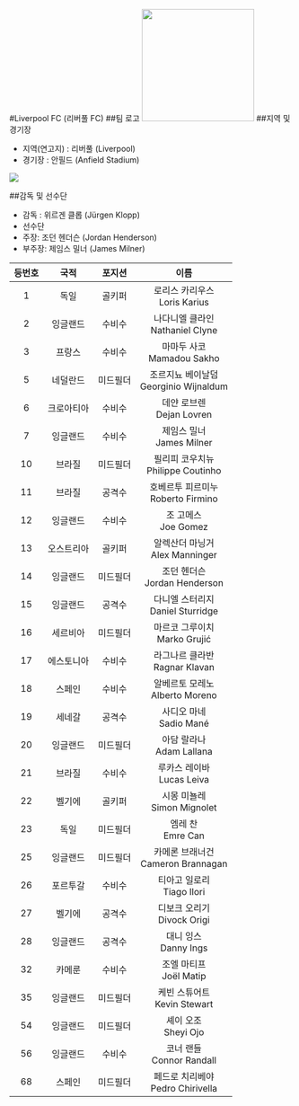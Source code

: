 #Liverpool FC (리버풀 FC)
##팀 로고
<img width="200" src="https://lh3.googleusercontent.com/-TrtEHOgcMFE/AAAAAAAAAAI/AAAAAAABaus/7gBUqvDpeh0/s0-c-k-no-ns/photo.jpg">
##지역 및 경기장
 - 지역(연고지) : 리버풀 (Liverpool)
 - 경기장 : 안필드 (Anfield Stadium)

<img src="http://static.guim.co.uk/sys-images/Sport/Pix/pictures/2014/10/13/1413197912172/Anfield-014.jpg">

##감독 및 선수단
 - 감독 : 위르겐 클롭 (Jürgen Klopp)
 - 선수단
  - 주장: 조던 헨더슨 (Jordan Henderson)
  - 부주장: 제임스 밀너 (James Milner)

  | 등번호 |    국적    |  포지션  |                          이름                          |
|:------:|:----------:|:--------:|:------------------------------------------------------:|
|    1   |    독일    |  골키퍼  | 로리스 카리우스<br>Loris Karius|
|    2   |  잉글랜드  |  수비수  | 나다니엘 클라인<br>Nathaniel Clyne  |
|    3   |   프랑스   |  수비수  | 마마두 사코<br>Mamadou Sakho |
|    5   |  네덜란드  | 미드필더 | 조르지뇨 베이날덤<br>Georginio Wijnaldum |
|    6   | 크로아티아 |  수비수  | 데얀 로브렌<br>Dejan Lovren |
|    7   |  잉글랜드  |  수비수  | 제임스 밀너<br>James Milner |
|   10   |   브라질   | 미드필더 | 필리피 코우치뉴<br>Philippe Coutinho |
|   11   |   브라질   |  공격수  | 호베르투 피르미누<br>Roberto Firmino |
|   12   |  잉글랜드  |  수비수  | 조 고메스<br>Joe Gomez |
|   13   | 오스트리아 |  골키퍼  | 알렉산더 마닝거<br>Alex Manninger |
|   14   |  잉글랜드  | 미드필더 | 조던 헨더슨<br>Jordan Henderson |
|   15   |  잉글랜드  |  공격수  | 다니엘 스터리지<br>Daniel Sturridge |
|   16   |  세르비아  | 미드필더 | 마르코 그루이치<br>Marko Grujić |
|   17   | 에스토니아 |  수비수  | 라그나르 클라반<br>Ragnar Klavan |
|   18   |   스페인   |  수비수  | 알베르토 모레노<br>Alberto Moreno |
|   19   |   세네갈   |  공격수  | 사디오 마네<br>Sadio Mané |
|   20   |  잉글랜드  | 미드필더 | 아담 랄라나<br>Adam Lallana |
|   21   |   브라질   |  수비수  | 루카스 레이바<br>Lucas Leiva |
|   22   |   벨기에   |  골키퍼  | 시몽 미뇰레<br>Simon Mignolet |
|   23   |    독일    | 미드필더 | 엠레 찬<br>Emre Can |
|   25   |  잉글랜드  | 미드필더 | 카메론 브래너건<br>Cameron Brannagan |
|   26   |  포르투갈  |  수비수  | 티아고 일로리<br>Tiago Ilori |
|   27   |   벨기에   |  공격수  | 디보크 오리기<br>Divock Origi |
|   28   |  잉글랜드  |  공격수  | 대니 잉스<br>Danny Ings |
|   32   |   카메룬   |  수비수  | 조엘 마티프<br>Joël Matip |
|   35   |  잉글랜드  | 미드필더 | 케빈 스튜어트<br>Kevin Stewart |
|   54   |  잉글랜드  | 미드필더 | 셰이 오조<br>Sheyi Ojo |
|   56   |  잉글랜드  |  수비수  | 코너 랜들<br>Connor Randall |
|   68   |   스페인   | 미드필더 | 페드로 치리베야<br>Pedro Chirivella |
